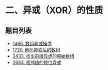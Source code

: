# 二、异或（XOR）的性质

## 题目列表

- [1486. 数组异或操作](https://leetcode.cn/problems/xor-operation-in-an-array/description/)
- [1720. 解码异或后的数组](https://leetcode.cn/problems/decode-xored-array/description/)
- [2433. 找出前缀异或的原始数组](https://leetcode.cn/problems/find-the-original-array-of-prefix-xor/description/)
- [2683. 相邻值的按位异或](https://leetcode.cn/problems/neighboring-bitwise-xor/description/)
